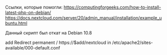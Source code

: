Ссылки, которые помогли:
https://computingforgeeks.com/how-to-install-latest-php-on-debian/
https://docs.nextcloud.com/server/20/admin_manual/installation/example_ubuntu.html

Данный скрипт был откат на Debian 10.8

add Redirect permanent / https://$add/nextcloud in  /etc/apache2/sites-available/000-default.conf
